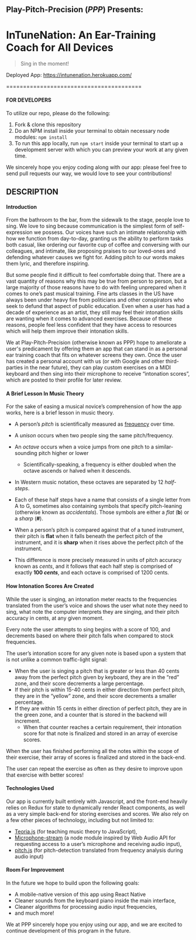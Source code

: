 ## Play-Pitch-Precision (_PPP_) Presents:

# InTuneNation: An Ear-Training Coach for All Devices

> Sing in the moment!

Deployed App: https://intunenation.herokuapp.com/

========================================

#### FOR DEVELOPERS

To utilize our repo, please do the following:
1. Fork & clone this repository
2. Do an NPM install inside your terminal to obtain necessary node modules: `npm install`
3. To run this app locally, run `npm start` inside your terminal to start up a development server with which you can preview your work at any given time.

We sincerely hope you enjoy coding along with our app:
please feel free to send pull requests our way, we would love to see your contributions!

## DESCRIPTION

#### Introduction

From the bathroom to the bar, from the sidewalk to the stage, people love to sing. We love to sing because communication is the simplest form of self-expression we possess. Our voices have such an intimate relationship with how we function from day-to-day, granting us the ability to perform tasks both casual, like ordering our favorite cup of coffee and conversing with our colleagues, and intimate, like proposing praises to our loved-ones and defending whatever causes we fight for. Adding pitch to our words makes them lyric, and therefore inspiring.

But some people find it difficult to feel comfortable doing that. There are a vast quantity of reasons why this may be true from person to person, but a large majority of those reasons have to do with feeling unprepared when it comes to one’s past musical training. Fine arts classes in the US have always been under heavy fire from politicians and other conspirators who seek to defund that aspect of public education. Even when a user has had a decade of experience as an artist, they still may feel their intonation skills are wanting when it comes to advanced exercises. Because of these reasons, people feel less confident that they have access to resources which will help them improve their intonation skills.

We at Play-Pitch-Precision (otherwise known as PPP) hope to ameliorate a user's predicament by offering them an app that can stand in as a personal ear training coach that fits on whatever screens they own. Once the user has created a personal account with us (or with Google and other third-parties in the near future), they can play custom exercises on a MIDI keyboard and then sing into their microphone to receive “intonation scores”, which are posted to their profile for later review.

#### A Brief Lesson In Music Theory

For the sake of easing a musical novice’s comprehension of how the app works, here is a brief lesson in music theory.
* A person’s *pitch* is scientifically measured as [frequency](https://en.wikipedia.org/wiki/Frequency) over time.
* A *unison* occurs when two people sing the same pitch/frequency.
* An *octave* occurs when a voice jumps from one pitch to a similar-sounding pitch higher or lower
  * Scientifically-speaking, a frequency is either doubled when the octave ascends or halved when it descends.

* In Western music notation, these octaves are separated by 12 *half-steps*.
* Each of these half steps have a name that consists of a single letter from A to G, sometimes also containing symbols that specify pitch-leaning (otherwise known as *accidentals*). Those symbols are either a *flat* (**b**) or a *sharp* (**#**).
* When a person’s pitch is compared against that of a tuned instrument, their pitch is **flat** when it falls beneath the perfect pitch of the instrument, and it is **sharp** when it rises above the perfect pitch of the instrument.
* This difference is more precisely measured in units of pitch accuracy known as *cents*, and it follows that each half step is comprised of exactly **100 _cents_**, and each octave is comprised of 1200 cents.

#### How Intonation Scores Are Created

While the user is singing, an intonation meter reacts to the frequencies translated from the user’s voice and shows the user what note they need to sing, what note the computer interprets they are singing, and their pitch accuracy in cents, at any given moment.

Every note the user attempts to sing begins with a score of 100, and decrements based on where their pitch falls when compared to stock frequencies.

The user’s intonation score for any given note is based upon a system that is not unlike a common traffic-light signal:
* When the user is singing a pitch that is greater or less than 40 cents away from the perfect pitch given by keyboard, they are in the “red” zone, and their score decrements a large percentage.
* If their pitch is within 15-40 cents in either direction from perfect pitch, they are in the “yellow” zone, and their score decrements a smaller percentage.
* If they are within 15 cents in either direction of perfect pitch, they are in the green zone, and a counter that is stored in the backend will increment.
  * When that counter reaches a certain requirement, their intonation score for that note is finalized and stored in an array of exercise scores.

When the user has finished performing all the notes within the scope of their exercise, their array of scores is finalized and stored in the back-end.

The user can repeat the exercise as often as they desire to improve upon that exercise with better scores!

#### Technologies Used

Our app is currently built entirely with Javascript, and the front-end heavily relies on Redux for state to dynamically render React components, as well as a very simple back-end for storing exercises and scores. We also rely on a few other pieces of technology, including but not limited to:
* [Teoria.js](https://github.com/saebekassebil/teoria) (for teaching music theory to JavaScript),
* [Microphone-stream](https://github.com/saebekassebil/microphone-stream) (a node module inspired by Web Audio API for requesting access to a user’s microphone and receiving audio input),
* [pitch.js](https://github.com/audiocogs/pitch.js) (for pitch-detection translated from frequency analysis during audio input)

#### Room For Improvement

In the future we hope to build upon the following goals:
* A mobile-native version of this app using React Native
* Cleaner sounds from the keyboard piano inside the main interface,
* Cleaner algorithms for processing audio input frequencies,
* and much more!

We at PPP sincerely hope you enjoy using our app, and we are excited to continue development of this program in the future.

